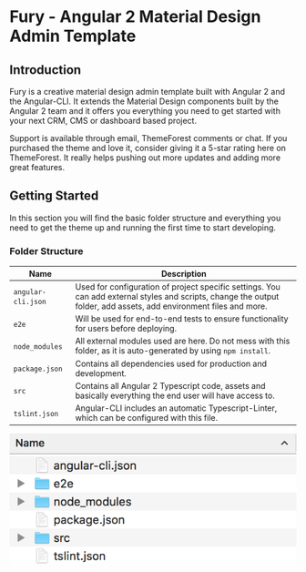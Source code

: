 # Fury - Angular 2 Material Design Admin Template
## Introduction

Fury is a creative material design admin template built with Angular 2 and the Angular-CLI. It extends the Material Design components built by the Angular 2 team and it offers you everything you need to get started with your next CRM, CMS or dashboard based project.

Support is available through email, ThemeForest comments or chat. If you purchased the theme and love it, consider giving it a 5-star rating here on ThemeForest. It really helps pushing out more updates and adding more great features.

## Getting Started

In this section you will find the basic folder structure and everything you need to get the theme up and running the first time to start developing.

### Folder Structure

| Name        | Description      
| ------------- |---------------|
| `angular-cli.json` | Used for configuration of project specific settings. You can add external styles and scripts, change the output folder, add assets, add environment files and more. | 
| `e2e`              | Will be used for end-to-end tests to ensure functionality for users before deploying.      |
| `node_modules`      | All external modules used are here. Do not mess with this folder, as it is auto-generated by using `npm install`.      |
| `package.json`      | Contains all dependencies used for production and development. |
| `src`      | Contains all Angular 2 Typescript code, assets and basically everything the end user will have access to. |
| `tslint.json`      | Angular-CLI includes an automatic Typescript-Linter, which can be configured with this file. |

![](images/folder-overview.png)